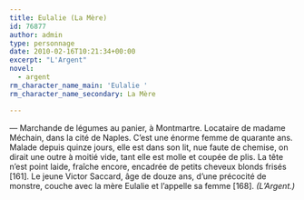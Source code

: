 ```yaml
---
title: Eulalie (La Mère)
id: 76877
author: admin
type: personnage
date: 2010-02-16T10:21:34+00:00
excerpt: "L'Argent"
novel:
  - argent
rm_character_name_main: 'Eulalie '
rm_character_name_secondary: La Mère

---
```

— Marchande de légumes au panier, à Montmartre. Locataire de madame Méchain, dans la cité de Naples. C&rsquo;est une énorme femme de quarante ans. Malade depuis quinze jours, elle est dans son lit, nue faute de chemise, on dirait une outre à moitié vide, tant elle est molle et coupée de plis. La tête n&rsquo;est point laide, fraîche encore, encadrée de petits cheveux blonds frisés [161]. Le jeune Victor Saccard, âge de douze ans, d&rsquo;une précocité de monstre, couche avec la mère Eulalie et l&rsquo;appelle sa femme [168]. _(L&rsquo;Argent.)_